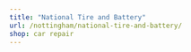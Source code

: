 ```yaml
---
title: "National Tire and Battery"
url: /nottingham/national-tire-and-battery/
shop: car repair
---
```

